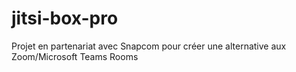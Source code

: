 # jitsi-box-pro
Projet en partenariat avec Snapcom pour créer une alternative aux Zoom/Microsoft Teams Rooms
